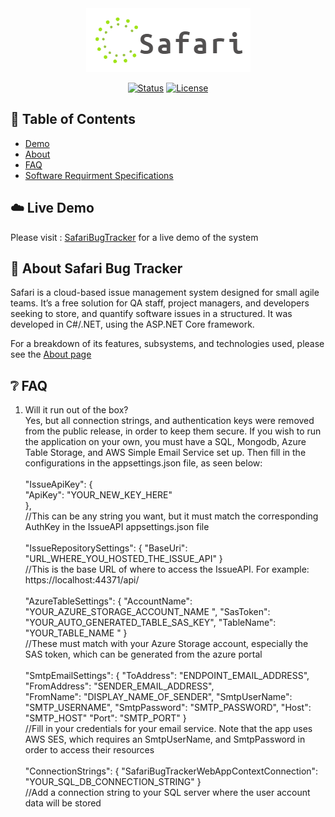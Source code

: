<div align="center">
  <img src="https://github.com/DigitalCitizen110625/SafariBugTracker-Public/blob/master/ReadmeAssests/SafariLogo.png">
</div>

<div align="center">
 
  [![Status](https://img.shields.io/badge/status-active-success.svg?style=for-the-badge)]() 
  [![License](https://img.shields.io/badge/license-MIT-blue.svg?style=for-the-badge)](/LICENSE)
  
</div>

## 📝 Table of Contents

* [Demo](https://safaribugtracker.azurewebsites.net/)
* [About](https://github.com/DigitalCitizen110625/SafariBugTracker-Public#elephantabout-safari-bug-tracker)
* [FAQ](https://github.com/DigitalCitizen110625/SafariBugTracker-Public#grey_questionfaq)
* [Software Requirment Specifications](https://github.com/DigitalCitizen110625/SafariBugTracker-Public/SRS/SafariBugTracker_SRS.docx)

## :cloud:	Live Demo
Please visit : <a href="https://safaribugtracker.azurewebsites.net/">SafariBugTracker</a> for a live demo of the system


## :elephant:	About Safari Bug Tracker
Safari is a cloud-based issue management system designed for small agile teams. It’s a free solution for QA staff, project managers, and developers seeking to store, and quantify software issues in a structured. It was developed in C#/.NET, using the ASP.NET Core framework.

For a breakdown of its features, subsystems, and technologies used, please see the <a href="https://safaribugtracker.azurewebsites.net/Home/About">About page</a>


## :grey_question:	FAQ
1. Will it run out of the box? <br/> Yes, but all connection strings, and authentication keys were removed from the public release, in order to keep them secure. If you wish to run the application on your own, you must have a SQL, Mongodb, Azure Table Storage, and AWS Simple Email Service set up. Then fill in the configurations in the appsettings.json file, as seen below:  <br/><br/>
  "IssueApiKey": {<br/>
    "ApiKey": "YOUR_NEW_KEY_HERE"<br/>
  }, <br/> //This can be any string you want, but it must match the corresponding AuthKey in the IssueAPI appsettings.json file <br/><br/>
  "IssueRepositorySettings": {
    "BaseUri": "URL_WHERE_YOU_HOSTED_THE_ISSUE_API"
  }<br/> //This is the base URL of where to access the IssueAPI. For example: https://localhost:44371/api/ <br/><br/>
  "AzureTableSettings": {
    "AccountName": "YOUR_AZURE_STORAGE_ACCOUNT_NAME ",
    "SasToken": "YOUR_AUTO_GENERATED_TABLE_SAS_KEY",
    "TableName": "YOUR_TABLE_NAME "
  }<br/>//These must match with your Azure Storage account, especially the SAS token, which can be generated from the azure portal <br/><br/>
"SmtpEmailSettings": {
    "ToAddress": "ENDPOINT_EMAIL_ADDRESS", <br/>
    "FromAddress": "SENDER_EMAIL_ADDRESS",<br/>
    "FromName": "DISPLAY_NAME_OF_SENDER",
    "SmtpUserName": "SMTP_USERNAME",
    "SmtpPassword": "SMTP_PASSWORD",
    "Host": "SMTP_HOST"
    "Port": "SMTP_PORT"
  }<br/> //Fill in your credentials for your email service. Note that the app uses AWS SES, which requires an SmtpUserName, and SmtpPassword in order to access their resources<br/><br/>
  "ConnectionStrings": {
    "SafariBugTrackerWebAppContextConnection": "YOUR_SQL_DB_CONNECTION_STRING"
  }<br/> //Add a connection string to your SQL server where the user account data will be stored